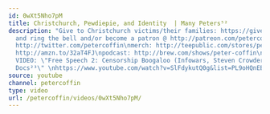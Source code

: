 ```yaml
---
id: 0wXt5Nho7pM
title: Christchurch, Pewdiepie, and Identity  | Many Peters⁵²
description: "Give to Christchurch victims/their families: https://givealittle.co.nz/cause/christchurch-shooting-victims-fund\n\nsubscribe
  and ring the bell and/or become a patron @ http://patreon.com/petercoffin\n\nfollow:
  http://twitter.com/petercoffin\nmerch: http://teepublic.com/stores/peter-coffin?ref_id=6134\nbook:
  http://amzn.to/32aT4FJ\npodcast: http://brew.com/shows/peter-coffin\n\n\n*****************\n\n-~-~~-~~~-~~-~-\nNEW
  VIDEO: \"Free Speech 2: Censorship Boogaloo (Infowars, Steven Crowder) | Very Important
  Docs²³\" \nhttps://www.youtube.com/watch?v=SlFdykutQ0g&list=PL9oHQnEByWyXObkJN9YYQS9hxBjpN8RLG\n-~-~~-~~~-~~-~-"
source: youtube
channel: petercoffin
type: video
url: /petercoffin/videos/0wXt5Nho7pM/
---
```

